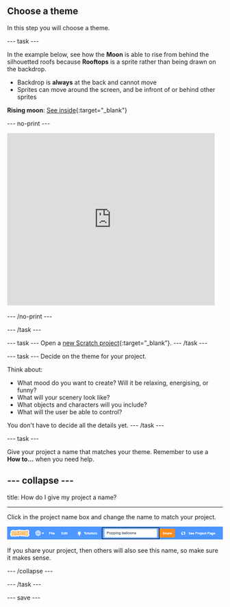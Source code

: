 ## Choose a theme

In this step you will choose a theme.

--- task ---

In the example below, see how the **Moon** is able to rise from behind the silhouetted roofs because **Rooftops** is a sprite rather than being drawn on the backdrop.

+ Backdrop is **always** at the back and cannot move
+ Sprites can move around the screen, and be infront of or behind other sprites

**Rising moon**: [See inside](https://scratch.mit.edu/projects/445119855/editor){:target="_blank"}

--- no-print ---

<div class="scratch-preview">
  <iframe src="https://scratch.mit.edu/projects/445119855/embed" allowtransparency="true" width="485" height="402" frameborder="0" scrolling="no" allowfullscreen></iframe>
</div>

--- /no-print ---

--- /task ---

--- task ---
Open a [new Scratch project](https://scratch.mit.edu/projects/editor){:target=”_blank”}.
--- /task ---

--- task ---
Decide on the theme for your project. 

Think about:
+ What mood do you want to create? Will it be relaxing, energising, or funny?
+ What will your scenery look like?
+ What objects and characters will you include?
+ What will the user be able to control?

You don't have to decide all the details yet. 
--- /task ---

--- task ---

Give your project a name that matches your theme. Remember to use a **How to…** when you need help.

--- collapse ---
---

title: How do I give my project a name?

---

Click in the project name box and change the name to match your project. 

![Project name highlighted](images/change-project-name.png)

If you share your project, then others will also see this name, so make sure it makes sense. 

--- /collapse --- 

--- /task ---

--- save ---
